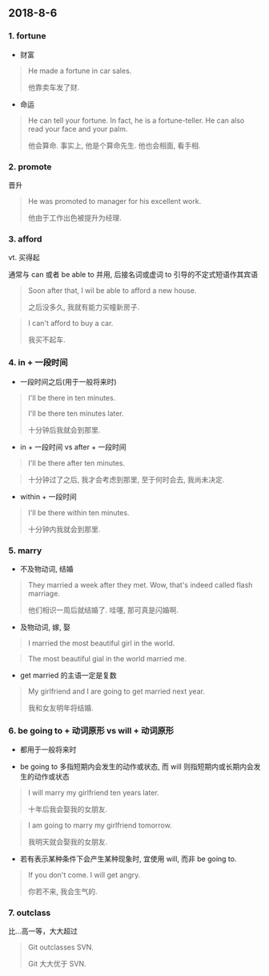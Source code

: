 ## 2018-8-6

### 1. fortune

+ 财富

> He made a fortune in car sales.
> 
> 他靠卖车发了财.

+ 命运

> He can tell your fortune. In fact, he is a fortune-teller. He can also read your face and your palm.
> 
> 他会算命. 事实上, 他是个算命先生. 他也会相面, 看手相.

### 2. promote

晋升

> He was promoted to manager for his excellent work.
> 
> 他由于工作出色被提升为经理.


### 3. afford

vt. 买得起

通常与 can 或者 be able to 并用, 后接名词或虚词 to 引导的不定式短语作其宾语

> Soon after that, I wil be able to afford a new house.
> 
> 之后没多久, 我就有能力买幢新房子.

> I can't afford to buy a car.
> 
> 我买不起车.

### 4. in + 一段时间

+ 一段时间之后(用于一般将来时)

> I'll be there in ten minutes.
> 
> I'll be there ten minutes later.
>
> 十分钟后我就会到那里.

+ in + 一段时间  vs  after + 一段时间

> I'll be there after ten minutes.

> 十分钟过了之后, 我才会考虑到那里, 至于何时会去, 我尚未决定.

+ within + 一段时间

> I'll be there within ten minutes.
> 
> 十分钟内我就会到那里.

### 5. marry

+ 不及物动词, 结婚

> They married a week after they met. Wow, that's indeed called flash marriage.
>
> 他们相识一周后就结婚了. 哇噻, 那可真是闪婚啊.

+ 及物动词, 嫁, 娶

> I married the most beautiful girl in the world.

> The most beautiful gial in the world married me.

+ get married 的主语一定是复数

> My girlfriend and I are going to get married next year.
> 
> 我和女友明年将结婚.

### 6. be going to + 动词原形 vs will + 动词原形

+ 都用于一般将来时

+ be going to 多指短期内会发生的动作或状态, 而 will 则指短期内或长期内会发生的动作或状态

> I will marry my girlfriend ten years later.
> 
> 十年后我会娶我的女朋友.

> I am going to marry my girlfriend tomorrow.
> 
> 我明天就会娶我的女朋友.

+ 若有表示某种条件下会产生某种现象时, 宜使用 will, 而非 be going to.

> If you don't come. I will get angry.
> 
> 你若不来, 我会生气的.

### 7. outclass

比…高一等，大大超过

> Git outclasses SVN.
> 
> Git 大大优于 SVN.



